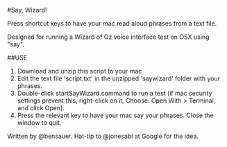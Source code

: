 #Say, Wizard!

Press shortcut keys to have your mac read aloud phrases from a text file. 

Designed for running a Wizard of Oz voice interface test on OSX using "say".

##USE

1. Download and unzip this script to your mac
2. Edit the text file 'script.txt' in the unzipped 'saywizard' folder with your phrases.
3. Double-click startSayWizard.command to run a test (if mac security settings prevent this, right-click on it, Choose: Open With > Terminal, and click Open).
4. Press the relevant key to have your mac say your phrases. Close the window to quit. 

Written by @bensauer. 
Hat-tip to @jonesabi at Google for the idea.